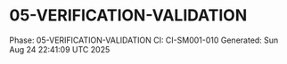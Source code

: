 # 05-VERIFICATION-VALIDATION
Phase: 05-VERIFICATION-VALIDATION
CI: CI-SM001-010
Generated: Sun Aug 24 22:41:09 UTC 2025

